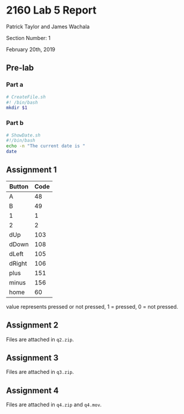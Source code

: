 # 2160 Lab 5 Report

Patrick Taylor and James Wachala

Section Number: 1

February 20th, 2019

## Pre-lab

### Part a

```bash
# CreateFile.sh
#! /bin/bash
mkdir $1
```

### Part b

```bash
# ShowDate.sh
#!/bin/bash
echo -n "The current date is "
date
```

## Assignment 1

| Button | Code |
| --- | --- |
| A | 48 |
| B | 49 |
| 1 | 1 |
| 2 | 2 |
| dUp | 103 |
| dDown | 108 |
| dLeft | 105 |
| dRight | 106 |
| plus | 151 |
| minus | 156 |
| home | 60 |

value represents pressed or not pressed, 1 = pressed, 0 = not pressed.

## Assignment 2

Files are attached in `q2.zip`.

## Assignment 3

Files are attached in `q3.zip`.

## Assignment 4

Files are attached in `q4.zip` and `q4.mov`.